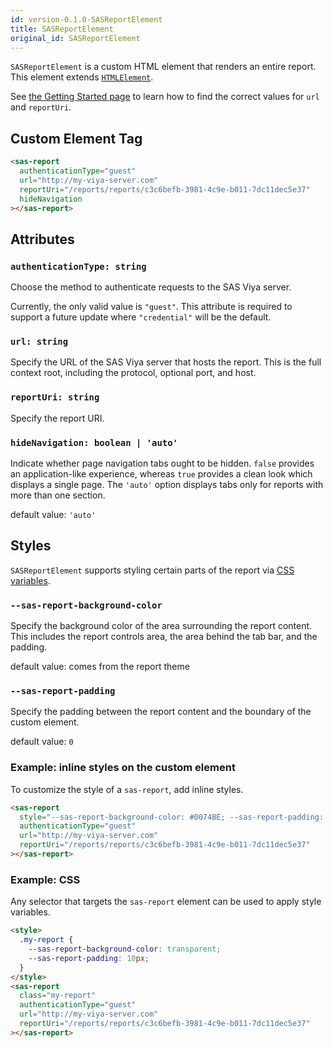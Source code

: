 ```yaml
---
id: version-0.1.0-SASReportElement
title: SASReportElement
original_id: SASReportElement
---
```


`SASReportElement` is a custom HTML element that renders an entire report. This element extends <a target="_blank" href="https://developer.mozilla.org/en-US/docs/Web/API/HTMLElement">`HTMLElement`</a>.

See [the Getting Started page](getting-started.md#create-a-custom-html-tag) to learn how to find
the correct values for `url` and `reportUri`.

## Custom Element Tag

```html
<sas-report
  authenticationType="guest"
  url="http://my-viya-server.com"
  reportUri="/reports/reports/c3c6befb-3981-4c9e-b011-7dc11dec5e37"
  hideNavigation
></sas-report>
```

## Attributes

### `authenticationType: string`

Choose the method to authenticate requests to the SAS Viya server.

Currently, the only valid value is `"guest"`. This attribute is required to support a future update where `"credential"`
will be the default.

### `url: string`

Specify the URL of the SAS Viya server that hosts the report. This is the full context root, including the protocol,
optional port, and host.

### `reportUri: string`

Specify the report URI.

### `hideNavigation: boolean | 'auto'`

Indicate whether page navigation tabs ought to be hidden. `false` provides an application-like experience, whereas
`true` provides a clean look which displays a single page. The `'auto'` option displays tabs only for reports with more
than one section.

default value: `'auto'`

## Styles

`SASReportElement` supports styling certain parts of the report via <a target="_blank" href="https://developer.mozilla.org/en-US/docs/Web/CSS/Using_CSS_custom_properties">CSS variables</a>.

### `--sas-report-background-color`

Specify the background color of the area surrounding the report content. This includes the report controls area, the
area behind the tab bar, and the padding.

default value: comes from the report theme

### `--sas-report-padding`

Specify the padding between the report content and the boundary of the custom element.

default value: `0`

### Example: inline styles on the custom element

To customize the style of a `sas-report`, add inline styles.

```html
<sas-report
  style="--sas-report-background-color: #0074BE; --sas-report-padding: 1rem;"
  authenticationType="guest"
  url="http://my-viya-server.com"
  reportUri="/reports/reports/c3c6befb-3981-4c9e-b011-7dc11dec5e37"
></sas-report>
```

### Example: CSS

Any selector that targets the `sas-report` element can be used to apply style variables.

```html
<style>
  .my-report {
    --sas-report-background-color: transparent;
    --sas-report-padding: 10px;
  }
</style>
<sas-report
  class="my-report"
  authenticationType="guest"
  url="http://my-viya-server.com"
  reportUri="/reports/reports/c3c6befb-3981-4c9e-b011-7dc11dec5e37"
></sas-report>
```

